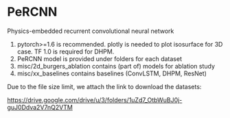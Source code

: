 # PeRCNN
Physics-embedded recurrent convolutional neural network

1. pytorch>=1.6 is recommended. plotly is needed to plot isosurface for 3D case. TF 1.0 is required for DHPM. 
2. PeRCNN model is provided under folders for each dataset
3. misc/2d_burgers_ablation contains (part of) models for ablation study
4. misc/xx_baselines contains baselines (ConvLSTM, DHPM, ResNet)

Due to the file size limit, we attach the link to download the datasets:

https://drive.google.com/drive/u/3/folders/1uZd7_OtbWuBJ0j-guJ0Ddva2V7nQ2VTM
